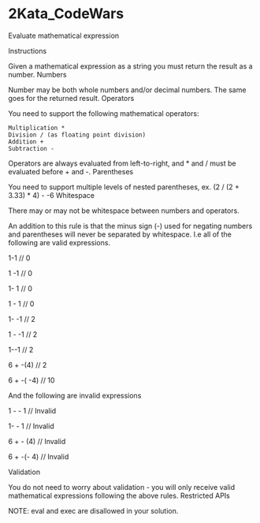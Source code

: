 # 2Kata_CodeWars
Evaluate mathematical expression

Instructions

Given a mathematical expression as a string you must return the result as a number.
Numbers

Number may be both whole numbers and/or decimal numbers. The same goes for the returned result.
Operators

You need to support the following mathematical operators:

    Multiplication *
    Division / (as floating point division)
    Addition +
    Subtraction -

Operators are always evaluated from left-to-right, and * and / must be evaluated before + and -.
Parentheses

You need to support multiple levels of nested parentheses, ex. (2 / (2 + 3.33) * 4) - -6
Whitespace

There may or may not be whitespace between numbers and operators.

An addition to this rule is that the minus sign (-) used for negating numbers and parentheses will never be separated by whitespace. I.e all of the following are valid expressions.

1-1    // 0

1 -1   // 0

1- 1   // 0

1 - 1  // 0

1- -1  // 2

1 - -1 // 2

1--1   // 2


6 + -(4)   // 2

6 + -( -4) // 10

And the following are invalid expressions

1 - - 1    // Invalid

1- - 1     // Invalid

6 + - (4)  // Invalid

6 + -(- 4) // Invalid

Validation

You do not need to worry about validation - you will only receive valid mathematical expressions following the above rules.
Restricted APIs

NOTE: eval and exec are disallowed in your solution.
